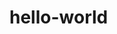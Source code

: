 # hello-world<!DOCTYPE html>
<!DOCTYPE html>
<html>
     <head>
       <style>
         #para1 {
             text-align: center;
             color: red;
          
            }
          </style>
        </head>
      <body>
            
      <p id="para1">Hello World!</p>
      <p>Este parágrafo não é afetado pelo estilo.</p>
     
</body>
</html>
